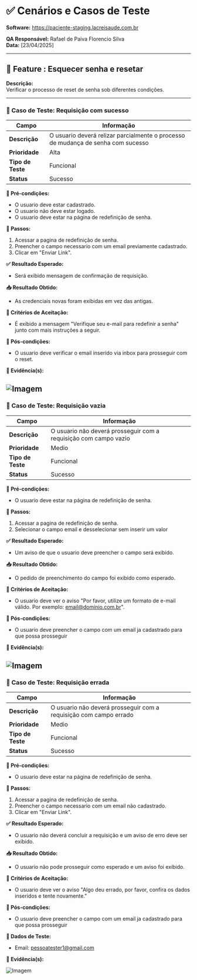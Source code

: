 # ✅ Cenários e Casos de Teste

**Software:** https://paciente-staging.lacreisaude.com.br

**QA Responsável:** Rafael de Paiva Florencio Silva  
**Data:** [23/04/2025]

---

## 📌 Feature  : Esquecer senha e resetar

**Descrição:**  
Verificar o processo de reset de senha sob diferentes condições.

---

### 🔹 Caso de Teste: Requisição com sucesso

| Campo               | Informação |
|---------------------|------------|
| **Descrição**       | O usuario deverá relizar parcialmente o processo de mudança de senha com sucesso |
| **Prioridade**      | Alta |
| **Tipo de Teste**   | Funcional |
| **Status**          | Sucesso |

**🧩 Pré-condições:**
- O usuario deve estar cadastrado.
- O usuario não deve estar logado.
- O usuario deve estar na página de redefinição de senha.

**🧪 Passos:**
1. Acessar a pagina de redefinição de senha.
2. Preencher o campo necessario com um email previamente cadastrado.
3. Clicar em "Enviar Link".

**✅ Resultado Esperado:**
- Será exibido mensagem de confirmação de requisição.

**📥 Resultado Obtido:**
- As credenciais novas foram exibidas em vez das antigas.

**📏 Critérios de Aceitação:**
- É exibido a mensagem "Verifique seu e-mail para redefinir a senha" junto com mais instruções a seguir.

**🧾 Pós-condições:**
- O usuario deve verificar o email inserido via inbox para prosseguir com o reset.

**📸 Evidência(s):**

![Imagem](../Evidencias/Reset1.png)
---

### 🔹 Caso de Teste: Requisição vazia

| Campo               | Informação |
|---------------------|------------|
| **Descrição**       | O usuario não deverá prosseguir com a requisição com campo vazio |
| **Prioridade**      | Medio |
| **Tipo de Teste**   | Funcional |
| **Status**          | Sucesso |

**🧩 Pré-condições:**
- O usuario deve estar na página de redefinição de senha.

**🧪 Passos:**
1. Acessar a pagina de redefinição de senha.
2. Selecionar o campo email e desselecionar sem inserir um valor

**✅ Resultado Esperado:**
- Um aviso de que o usuario deve preencher o campo será exibido.

**📥 Resultado Obtido:**
- O pedido de preenchimento do campo foi exibido como esperado.

**📏 Critérios de Aceitação:**
- O usuario deve ver o aviso "Por favor, utilize um formato de e-mail válido. Por exemplo: email@dominio.com.br".

**🧾 Pós-condições:**
- O usuario deve preencher o campo com um email ja cadastrado para que possa prosseguir

**📸 Evidência(s):**

![Imagem](../Evidencias/Reset2.png)
---

### 🔹 Caso de Teste: Requisição errada

| Campo               | Informação |
|---------------------|------------|
| **Descrição**       | O usuario não deverá prosseguir com a requisição com campo errado |
| **Prioridade**      | Medio |
| **Tipo de Teste**   | Funcional |
| **Status**          | Sucesso |

**🧩 Pré-condições:**
- O usuario deve estar na página de redefinição de senha.

**🧪 Passos:**
1. Acessar a pagina de redefinição de senha.
2. Preencher o campo necessario com um email não cadastrado.
3. Clicar em "Enviar Link".

**✅ Resultado Esperado:**
- O usuario não deverá concluir a requisição e um aviso de erro deve ser exibido.

**📥 Resultado Obtido:**
- O usuario não pode prosseguir como esperado e um aviso foi exibido.

**📏 Critérios de Aceitação:**
- O usuario deve ver o aviso "Algo deu errado, por favor, confira os dados inseridos e tente novamente."

**🧾 Pós-condições:**
- O usuario deve preencher o campo com um email ja cadastrado para que possa prosseguir

**🔐 Dados de Teste:**
- Email: pessoatester1@gmail.com

**📸 Evidência(s):**

![Imagem](../Evidencias/Reset3.png)